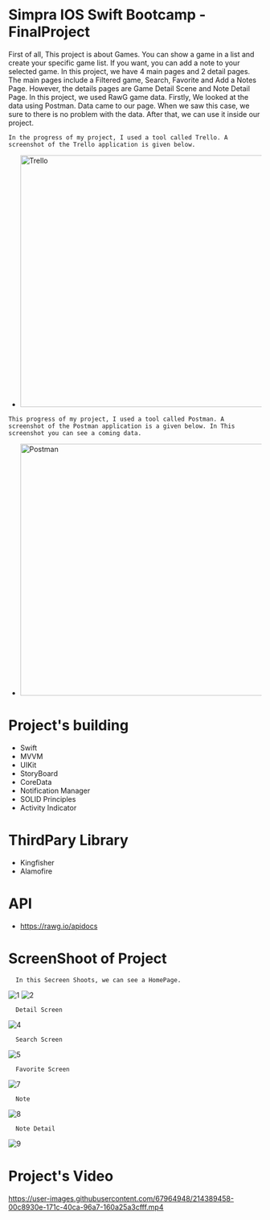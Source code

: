 # Simpra IOS Swift Bootcamp - FinalProject

   First of all, This project is about Games. You can show a game in a list and create your specific game list. If you want, you can add a note to your selected game. In this project, we have 4 main pages and 2 detail pages. The main pages include a Filtered game, Search, Favorite and Add a Notes Page. However, the details pages are Game Detail Scene and Note Detail Page. In this project, we used RawG game data. Firstly, We looked at the data using Postman. Data came to our page. When we saw this case, we sure to there is no problem with the data. After that, we can use it inside our project.
   
    In the progress of my project, I used a tool called Trello. A screenshot of the Trello application is given below.

 -    <img width="500" alt="Trello" src="https://user-images.githubusercontent.com/67964948/214383688-12a3b5fa-a4a8-4286-9c81-82460e759122.png">
    
    This progress of my project, I used a tool called Postman. A screenshot of the Postman application is a given below. In This screenshot you can see a coming data.
    
-   <img width="500" alt="Postman" src="https://user-images.githubusercontent.com/67964948/214384329-02227dad-869f-486a-88c7-5d380969e08c.png">

   # Project's building
   - Swift
   - MVVM
   - UIKit
   - StoryBoard
   - CoreData
   - Notification Manager
   - SOLID Principles
   - Activity Indicator

   # ThirdPary Library
   - Kingfisher
   - Alamofire
   
   # API
   - https://rawg.io/apidocs

   # ScreenShoot of Project
   
      In this Secreen Shoots, we can see a HomePage.
   
   ![1](https://user-images.githubusercontent.com/67964948/214385415-6225c4e6-c0d0-470a-9e40-6ed953bf7f9c.png)
   ![2](https://user-images.githubusercontent.com/67964948/214385702-f84b6660-f4c1-4e80-ab9f-85e411687aeb.png)
   
      Detail Screen
      
   ![4](https://user-images.githubusercontent.com/67964948/214385940-fa2406dc-ddc7-497c-b59f-bc2f5d5d19bf.png)
   
      Search Screen
      
   ![5](https://user-images.githubusercontent.com/67964948/214386110-a734905d-3c92-4436-9c97-577e1a4874d5.png)
   
      Favorite Screen
      
   ![7](https://user-images.githubusercontent.com/67964948/214386529-ce96a38a-38a7-474e-81b1-ae30248b1232.png)
   
      Note
      
   ![8](https://user-images.githubusercontent.com/67964948/214386658-b4554c5d-8208-4269-b069-8ad15275da9a.png)
   
      Note Detail
      
   ![9](https://user-images.githubusercontent.com/67964948/214386956-4b072f47-b76b-44fc-bbd3-f2d0c90a5105.png)
   
   # Project's Video


https://user-images.githubusercontent.com/67964948/214389458-00c8930e-171c-40ca-96a7-160a25a3cfff.mp4




      
      


